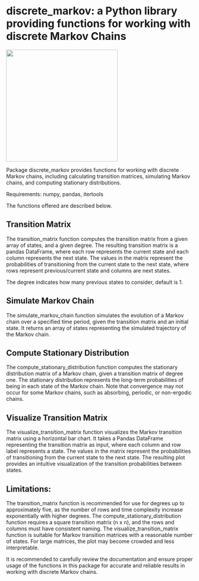 # discrete_markov: a Python library providing functions for working with discrete Markov Chains

<img src="https://upload.wikimedia.org/wikipedia/commons/thumb/2/2b/Markovkate_01.svg/1200px-Markovkate_01.svg.png" width="300" height="300">

Package discrete_markov provides functions for working with discrete Markov chains,
including calculating transition matrices, simulating Markov chains, and computing
stationary distributions.

Requirements: numpy, pandas, itertools

The functions offered are described below.

## Transition Matrix
The transition_matrix function computes the transition matrix from a given array of
states, and a given degree. The resulting transition matrix is a pandas DataFrame, 
where each row represents the current state and each column represents the next state.
The values in the matrix represent the probabilities of transitioning from the current
state to the next state, where rows represent previous/current state and columns are 
next states.

The degree indicates how many previous states to consider, default is 1.

## Simulate Markov Chain
The simulate_markov_chain function simulates the evolution of a Markov chain over a
specified time period, given the transition matrix and an initial state. It returns
an array of states representing the simulated trajectory of the Markov chain.

## Compute Stationary Distribution
The compute_stationary_distribution function computes the stationary distribution
matrix of a Markov chain, given a transition matrix of degree one. The stationary
distribution represents the long-term probabilities of being in each state of the
Markov chain. Note that convergence may not occur for some Markov chains, such as
absorbing, periodic, or non-ergodic chains.

## Visualize Transition Matrix
The visualize_transition_matrix function visualizes the Markov transition matrix using a horizontal bar chart. It takes a Pandas DataFrame representing the transition matrix as input, where each column and row label represents a state. The values in the matrix represent the probabilities of transitioning from the current state to the next state. The resulting plot provides an intuitive visualization of the transition probabilities between states.

## Limitations:
The transition_matrix function is recommended for use for degrees up to approximately
five, as the number of rows and time complexity increase exponentially with higher 
degrees. The compute_stationary_distribution function requires a square transition 
matrix (n x n), and the rows and columns must have consistent naming. The visualize_transition_matrix
function is suitable for Markov transition matrices with a reasonable number of states. For large matrices, the plot may become crowded and less interpretable.


It is recommended to carefully review the documentation and ensure proper usage of
the functions in this package for accurate and reliable results in working with 
discrete Markov chains.
